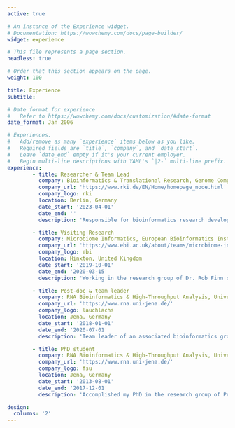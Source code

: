 ```yaml
---
active: true

# An instance of the Experience widget.
# Documentation: https://wowchemy.com/docs/page-builder/
widget: experience

# This file represents a page section.
headless: true

# Order that this section appears on the page.
weight: 100

title: Experience
subtitle:

# Date format for experience
#   Refer to https://wowchemy.com/docs/customization/#date-format
date_format: Jan 2006

# Experiences.
#   Add/remove as many `experience` items below as you like.
#   Required fields are `title`, `company`, and `date_start`.
#   Leave `date_end` empty if it's your current employer.
#   Begin multi-line descriptions with YAML's `|2-` multi-line prefix.
experience:
        - title: Researcher & Team Lead
          company: Bioinformatics & Translational Research, Genome Competence Center, Robert Koch Institute 
          company_url: 'https://www.rki.de/EN/Home/homepage_node.html'
          company_logo: rki
          location: Berlin, Germany
          date_start: '2023-04-01'
          date_end: ''
          description: 'Responsible for bioinformatics research development focusing on pandemic prepardness, one health, and pathogen evolution. Leading an interdisciplinary team conducting research and method development to characterize infectious disease agents by sequencing.'

        - title: Visiting Research 
          company: Microbiome Informatics, European Bioinformatics Institute (EMBL-EBI)
          company_url: 'https://www.ebi.ac.uk/about/teams/microbiome-informatics'
          company_logo: ebi
          location: Hinxton, United Kingdom
          date_start: '2019-10-01'
          date_end: '2020-03-15'
          description: 'Working in the research group of Dr. Rob Finn on the analysis and classification of metagenomic samples using Nanopore long-read sequencing data and hybrid approaches. Contributor to the VIRify virus detection pipeline.'

        - title: Post-doc & team leader
          company: RNA Bioinformatics & High-Throughput Analysis, University of Jena
          company_url: 'https://www.rna.uni-jena.de/'
          company_logo: lauchlachs
          location: Jena, Germany
          date_start: '2018-01-01'
          date_end: '2020-07-01'
          description: 'Team leader of an associated bioinformatics group at the Marz lab. Research on novel applications for emerging Nanopore long-read sequencing data in virus bioinformatics and metagenomics.'

        - title: PhD student
          company: RNA Bioinformatics & High-Throughput Analysis, University of Jena
          company_url: 'https://www.rna.uni-jena.de/'
          company_logo: fsu
          location: Jena, Germany
          date_start: '2013-08-01'
          date_end: '2017-12-01'
          description: 'Accomplished my PhD in the research group of Prof. Manja Marz while working on my thesis about the Dark Arts of Next-Generation Sequencing bioinformatics.'

design:
  columns: '2'
---
```




